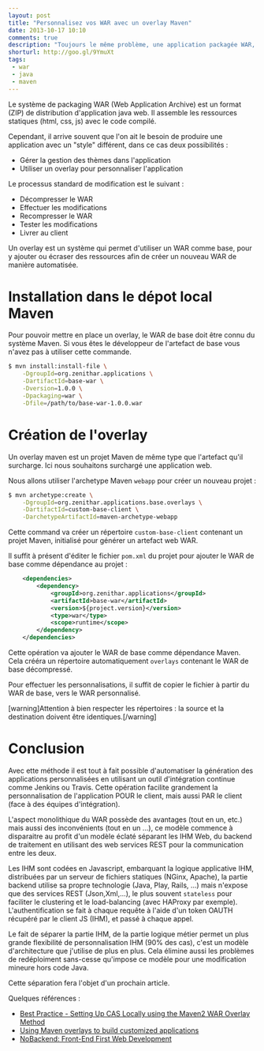 ```yaml
---
layout: post
title: "Personnalisez vos WAR avec un overlay Maven"
date: 2013-10-17 10:10
comments: true
description: "Toujours le même problème, une application packagée WAR, mais plusieurs client avec des thèmes différents par client."
shorturl: http://goo.gl/9YmuXt
tags:
 - war
 - java
 - maven 
---
```


Le système de packaging WAR (Web Application Archive) est un format (ZIP) de distribution d'application java web. Il assemble les ressources statiques (html, css, js) avec le code compilé.

Cependant, il arrive souvent que l'on ait le besoin de produire une application avec un "style" différent, dans ce cas deux possibilités :

  * Gérer la gestion des thèmes dans l'application
  * Utiliser un overlay pour personnaliser l'application

Le processus standard de modification est le suivant :
  
  * Décompresser le WAR
  * Effectuer les modifications
  * Recompresser le WAR
  * Tester les modifications
  * Livrer au client 

Un overlay est un système qui permet d'utiliser un WAR comme base, pour y ajouter ou écraser des ressources afin de créer un nouveau WAR de manière automatisée.

# Installation dans le dépot local Maven

Pour pouvoir mettre en place un overlay, le WAR de base doit être connu du système Maven. Si vous êtes le développeur de l'artefact de base vous n'avez pas à utiliser cette commande.

``` bash
$ mvn install:install-file \
    -DgroupId=org.zenithar.applications \
    -DartifactId=base-war \
    -Dversion=1.0.0 \
    -Dpackaging=war \
    -Dfile=/path/to/base-war-1.0.0.war
```

# Création de l'overlay

Un overlay maven est un projet Maven de même type que l'artefact qu'il surcharge. Ici nous souhaitons surchargé une application web.

Nous allons utiliser l'archetype Maven `webapp` pour créer un nouveau projet :

``` bash
$ mvn archetype:create \
    -DgroupId=org.zenithar.applications.base.overlays \
    -DartifactId=custom-base-client \
    -DarchetypeArtifactId=maven-archetype-webapp
```

Cette command va créer un répertoire `custom-base-client` contenant un projet Maven, initialisé pour générer un artefact web WAR.

Il suffit à présent d'éditer le fichier `pom.xml` du projet pour ajouter le WAR de base comme dépendance au projet :

``` xml
    <dependencies>
        <dependency>
            <groupId>org.zenithar.applications</groupId>
            <artifactId>base-war</artifactId>
            <version>${project.version}</version>
            <type>war</type>
            <scope>runtime</scope>
        </dependency>
    </dependencies>
```

Cette opération va ajouter le WAR de base comme dépendance Maven. Cela crééra un répertoire automatiquement `overlays` contenant le WAR de base décompressé.

Pour effectuer les personnalisations, il suffit de copier le fichier à partir du WAR de base, vers le WAR personnalisé.

[warning]Attention à bien respecter les répertoires : la source et la destination doivent être identiques.[/warning]

# Conclusion

Avec ette méthode il est tout à fait possible d'automatiser la génération des applications personnalisées en utilisant un outil d'intégration continue comme Jenkins ou Travis. Cette opération facilite grandement la personnalisation de l'application POUR le client, mais aussi PAR le client (face à des équipes d'intégration).

L'aspect monolithique du WAR possède des avantages (tout en un, etc.) mais aussi des inconvénients (tout en un ...), ce modèle commence à disparaitre au profit d'un modèle éclaté séparant les IHM Web, du backend de traitement en utilisant des web services REST pour la communication entre les deux. 

Les IHM sont codées en Javascript, embarquant la logique applicative IHM, distribuées par un serveur de fichiers statiques (NGinx, Apache), la partie backend utilise sa propre technologie (Java, Play, Rails, ...) mais n'expose que des services REST (Json,Xml,...), le plus souvent `stateless` pour faciliter le clustering et le load-balancing (avec HAProxy par exemple). L'authentification se fait à chaque requête à l'aide d'un token OAUTH récupéré par le client JS (IHM), et passé à chaque appel.

Le fait de séparer la partie IHM, de la partie logique métier permet un plus grande flexibilité de personnalisation IHM (90% des cas), c'est un modèle d'architecture que j'utilise de plus en plus. Cela élimine aussi les problèmes de redéploiment sans-cesse qu'impose ce modèle pour une modification mineure hors code Java.

Cette séparation fera l'objet d'un prochain article.

Quelques références :

  * [Best Practice - Setting Up CAS Locally using the Maven2 WAR Overlay Method](https://wiki.jasig.org/display/CASUM/Best+Practice+-+Setting+Up+CAS+Locally+using+the+Maven2+WAR+Overlay+Method)
  * [Using Maven overlays to build customized applications
](http://www.manydesigns.com/en/portofino/portofino3/tutorials/using-maven-overlays)
  * [NoBackend: Front-End First Web Development](http://www.infoq.com/news/2013/05/nobackend)